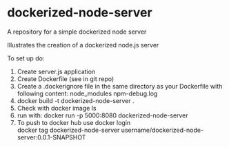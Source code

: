 # dockerized-node-server
A repository for a simple dockerized node server

Illustrates the creation of a dockerized node.js server

To set up do:

1. Create server.js application
2. Create Dockerfile (see in git repo)
3. Create a .dockerignore file in the same directory as your Dockerfile with following content:
node_modules
npm-debug.log
4. docker build -t dockerized-node-server .
5. Check with docker image ls
6. run with: docker run -p 5000:8080 dockerized-node-server
7. To push to docker hub use
docker login <br />
docker tag dockerized-node-server username/dockerized-node-server:0.0.1-SNAPSHOT
